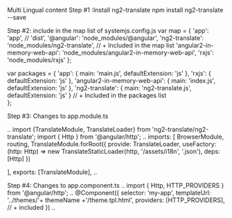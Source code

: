 Multi Lingual content
Step #1 :Install ng2-translate 
npm install ng2-translate --save


Step #2: include in the map list of systemjs.config.js
  var map = {
    'app':                        'app', // 'dist',
    '@angular':                   'node_modules/@angular',
    'ng2-translate':              'node_modules/ng2-translate',				// + Included in the map list
    'angular2-in-memory-web-api': 'node_modules/angular2-in-memory-web-api',
    'rxjs':                       'node_modules/rxjs'
  };



  var packages = {
    'app':                        { main: 'main.js',  defaultExtension: 'js' },
    'rxjs':                       { defaultExtension: 'js' },
    'angular2-in-memory-web-api': { main: 'index.js', defaultExtension: 'js' },
    'ng2-translate': { main: 'ng2-translate.js', defaultExtension: 'js' }		// + Included in the packages list		
  };


Step #3: Changes to app.module.ts

..
import {TranslateModule, TranslateLoader} from 'ng2-translate/ng2-translate';
import {  Http } from '@angular/http';
..
 imports:      [ BrowserModule, routing, 
  		TranslateModule.forRoot({ 
          provide: TranslateLoader,
          useFactory: (http: Http) => new TranslateStaticLoader(http, '/assets/i18n', '.json'),
          deps: [Http]
        })

  ],
  exports: [TranslateModule],
  ..


Step #4: Changes to app.component.ts
..
import {  Http, HTTP_PROVIDERS } from '@angular/http';
..
@Component({
  selector: 'my-app',
  templateUrl: '../themes/'+ themeName +'/theme.tpl.html',
  providers: [HTTP_PROVIDERS],   // + included
})
..
